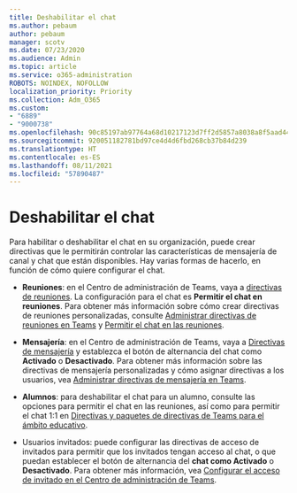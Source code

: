 ```yaml
---
title: Deshabilitar el chat
ms.author: pebaum
author: pebaum
manager: scotv
ms.date: 07/23/2020
ms.audience: Admin
ms.topic: article
ms.service: o365-administration
ROBOTS: NOINDEX, NOFOLLOW
localization_priority: Priority
ms.collection: Adm_O365
ms.custom:
- "6889"
- "9000738"
ms.openlocfilehash: 90c85197ab97764a68d10217123d7ff2d5857a8038a8f5aad44c0992063e4ef8
ms.sourcegitcommit: 920051182781bd97ce4d4d6fbd268cb37b84d239
ms.translationtype: HT
ms.contentlocale: es-ES
ms.lasthandoff: 08/11/2021
ms.locfileid: "57890487"
---
```

# <a name="disable-chat"></a>Deshabilitar el chat

Para habilitar o deshabilitar el chat en su organización, puede crear directivas que le permitirán controlar las características de mensajería de canal y chat que están disponibles. Hay varias formas de hacerlo, en función de cómo quiere configurar el chat.

- **Reuniones**: en el Centro de administración de Teams, vaya a [directivas de reuniones](https://admin.teams.microsoft.com/). La configuración para el chat es **Permitir el chat en reuniones**. Para obtener más información sobre cómo crear directivas de reuniones personalizadas, consulte [Administrar directivas de reuniones en Teams](https://docs.microsoft.com/microsoftteams/meeting-policies-in-teams) y [Permitir el chat en las reuniones](https://docs.microsoft.com/microsoftteams/meeting-policies-in-teams#allow-chat-in-meetings).

- **Mensajería**: en el Centro de administración de Teams, vaya a [Directivas de mensajería](https://admin.teams.microsoft.com/) y establezca el botón de alternancia del chat como **Activado** o **Desactivado**. Para obtener más información sobre las directivas de mensajería personalizadas y cómo asignar directivas a los usuarios, vea [Administrar directivas de mensajería en Teams](https://docs.microsoft.com/microsoftteams/messaging-policies-in-teams).

- **Alumnos**: para deshabilitar el chat para un alumno, consulte las opciones para permitir el chat en las reuniones, así como para permitir el chat 1:1 en [Directivas y paquetes de directivas de Teams para el ámbito educativo](https://docs.microsoft.com/microsoftteams/policy-packages-edu).

- Usuarios invitados: puede configurar las directivas de acceso de invitados para permitir que los invitados tengan acceso al chat, o que puedan establecer el botón de alternancia del **chat como Activado** o **Desactivado**. Para obtener más información, vea [Configurar el acceso de invitado en el Centro de administración de Teams](https://docs.microsoft.com/microsoftteams/set-up-guests#configure-guest-access-in-the-teams-admin-center).




